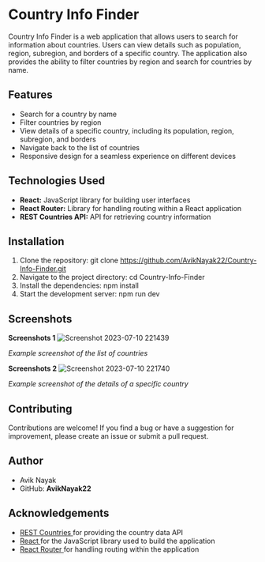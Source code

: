 # Country Info Finder

Country Info Finder is a web application that allows users to search for information about countries. Users can view details such as population, region, subregion, and borders of a specific country. The application also provides the ability to filter countries by region and search for countries by name.

## Features

- Search for a country by name
- Filter countries by region
- View details of a specific country, including its population, region, subregion, and borders
- Navigate back to the list of countries
- Responsive design for a seamless experience on different devices

## Technologies Used

- **React:** JavaScript library for building user interfaces
- **React Router:** Library for handling routing within a React application
- **REST Countries API:** API for retrieving country information

## Installation

1. Clone the repository: git clone https://github.com/AvikNayak22/Country-Info-Finder.git
2. Navigate to the project directory: cd Country-Info-Finder
3. Install the dependencies: npm install
4. Start the development server: npm run dev

## Screenshots

**Screenshots 1**
![Screenshot 2023-07-10 221439](https://github.com/AvikNayak22/Country-Info-Finder/assets/110925067/5a6106e2-85c1-44d6-9a8a-b847d1a57901)

_Example screenshot of the list of countries_

**Screenshots 2**
![Screenshot 2023-07-10 221740](https://github.com/AvikNayak22/Country-Info-Finder/assets/110925067/69192f12-fb0f-4088-9547-9ec4d9b3e2dc)

_Example screenshot of the details of a specific country_

## Contributing
Contributions are welcome! If you find a bug or have a suggestion for improvement, please create an issue or submit a pull request.

## Author
- Avik Nayak
- GitHub: __AvikNayak22__

## Acknowledgements
- <a href="https://restcountries.com/" target="_blank"> REST Countries </a> for providing the country data API
- <a href="https://react.dev/" target="_blank"> React </a> for the JavaScript library used to build the application
- <a href="https://reactrouter.com/en/main" target="_blank"> React Router </a> for handling routing within the application
